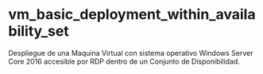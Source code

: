 # vm_basic_deployment_within_availability_set
Despliegue de una Maquina Virtual con sistema operativo Windows Server Core 2016 accesible por RDP dentro de un Conjunto de Disponibilidad.
